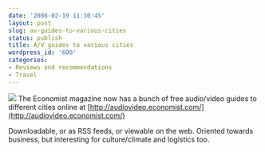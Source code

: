 ```yaml
---
date: '2008-02-19 11:30:45'
layout: post
slug: av-guides-to-various-cities
status: publish
title: A/V guides to various cities
wordpress_id: '600'
categories:
- Reviews and recommendations
- Travel
---
```


[![](http://www.phfactor.net/wp-pics/economist-ba.jpg)](http://audiovideo.economist.com/)
The Economist magazine now has a bunch of free audio/video guides to different cities online at [http://audiovideo.economist.com/](http://audiovideo.economist.com/)

Downloadable, or as RSS feeds, or viewable on the web. Oriented towards business, but interesting for culture/climate and logistics too.
